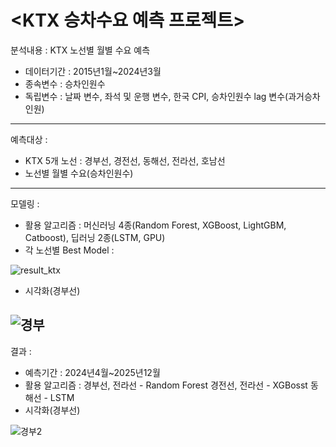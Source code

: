 # <KTX 승차수요 예측 프로젝트>

분석내용 : KTX 노선별 월별 수요 예측
* 데이터기간 : 2015년1월~2024년3월
* 종속변수 : 승차인원수
* 독립변수 : 날짜 변수, 좌석 및 운행 변수, 한국 CPI, 승차인원수 lag 변수(과거승차인원)
---
예측대상 :
* KTX 5개 노선 : 경부선, 경전선, 동해선, 전라선, 호남선
* 노선별 월별 수요(승차인원수)
---
모델링 :
* 활용 알고리즘 : 머신러닝 4종(Random Forest, XGBoost, LightGBM, Catboost), 딥러닝 2종(LSTM, GPU)
* 각 노선별 Best Model :
  
![result_ktx](https://github.com/user-attachments/assets/fe1bc97e-409b-4fd1-91c3-d641595535c3)
* 시각화(경부선)
  
![경부](https://github.com/user-attachments/assets/053b21cd-a71e-4845-9947-2f239206b0ac)
---
결과 :
* 예측기간 : 2024년4월~2025년12월
* 활용 알고리즘 : 경부선, 전라선 - Random Forest 경전선, 전라선 - XGBosst 동해선 - LSTM
* 시각화(경부선)
  
![경부2](https://github.com/user-attachments/assets/2d225cdb-9c7a-4349-89f5-ed01e82fc4f4)

